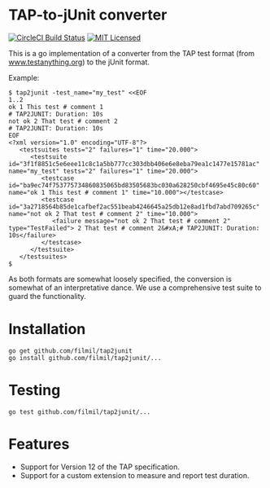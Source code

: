 # TAP-to-jUnit converter

[![CircleCI Build Status](https://circleci.com/gh/circleci/githubcom-filmil-tap2junit.svg?style=shield)](https://circleci.com/gh/circleci/cci-demo-docker) [![MIT Licensed](https://img.shields.io/badge/license-MIT-blue.svg)](https://raw.githubusercontent.com/circleci/cci-demo-react/master/LICENSE)

This is a go implementation of a converter from the TAP test format (from
www.testanything.org) to the jUnit format.

Example:

```console
$ tap2junit -test_name="my_test" <<EOF
1..2
ok 1 This test # comment 1
# TAP2JUNIT: Duration: 10s
not ok 2 That test # comment 2
# TAP2JUNIT: Duration: 10s
EOF
<?xml version="1.0" encoding="UTF-8"?>
   <testsuites tests="2" failures="1" time="20.000">
      <testsuite id="3f1f8851c5e6eee11c8c1a5bb777cc303dbb406e6e8eba79ea1c1477e15781ac" name="my_test" tests="2" failures="1" time="20.000">
         <testcase id="ba9ec74f753775734860835065bd83505683bc030a628250cbf4695e45c80c60" name="ok 1 This test # comment 1" time="10.000"></testcase>
         <testcase id="3a2718564b85de1cafbef2ac551beab4246645a25db12e8ad1fbd7abd709265c" name="not ok 2 That test # comment 2" time="10.000">
            <failure message="not ok 2 That test # comment 2" type="TestFailed"> 2 That test # comment 2&#xA;# TAP2JUNIT: Duration: 10s</failure>
         </testcase>
      </testsuite>
   </testsuites>
$
```

As both formats are somewhat loosely specified, the conversion is somewhat
of an interpretative dance.  We use a comprehensive test suite to guard the
functionality.

# Installation

```
go get github.com/filmil/tap2junit
go install github.com/filmil/tap2junit/...
```

# Testing

```
go test github.com/filmil/tap2junit/...
```

# Features

- Support for Version 12 of the TAP specification.
- Support for a custom extension to measure and report test duration.



